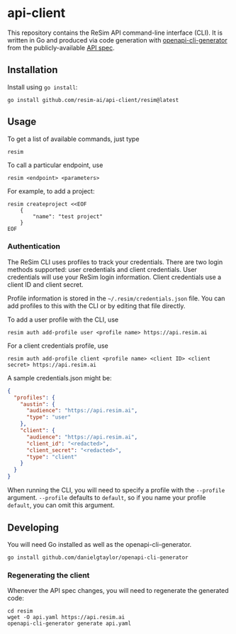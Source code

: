 # api-client
This repository contains the ReSim API command-line interface (CLI).  It is written in Go and produced via code generation with [openapi-cli-generator](https://github.com/danielgtaylor/openapi-cli-generator) from the publicly-available [API spec](https://api.resim.ai).

## Installation

Install using `go install`:

    go install github.com/resim-ai/api-client/resim@latest

## Usage

To get a list of available commands, just type

    resim

To call a particular endpoint, use

    resim <endpoint> <parameters>

For example, to add a project:

    resim createproject <<EOF
        {
            "name": "test project"
        }
    EOF

### Authentication

The ReSim CLI uses profiles to track your credentials.  There are two login methods supported: user credentials and client credentials.
User credentials will use your ReSim login information.  Client credentials use a client ID and client secret.

Profile information is stored in the `~/.resim/credentials.json` file.  You can add profiles to this with the CLI or by editing that file directly.

To add a user profile with the CLI, use

    resim auth add-profile user <profile name> https://api.resim.ai

For a client credentials profile, use

    resim auth add-profile client <profile name> <client ID> <client secret> https://api.resim.ai

A sample credentials.json might be:

```json
{
  "profiles": {
    "austin": {
      "audience": "https://api.resim.ai",
      "type": "user"
    },
    "client": {
      "audience": "https://api.resim.ai",
      "client_id": "<redacted>",
      "client_secret": "<redacted>",
      "type": "client"
    }
  }
}
```

When running the CLI, you will need to specify a profile with the `--profile` argument.  `--profile` defaults to `default`, so if you name your profile `default`,
you can omit this argument.

## Developing

You will need Go installed as well as the openapi-cli-generator.

    go install github.com/danielgtaylor/openapi-cli-generator

### Regenerating the client

Whenever the API spec changes, you will need to regenerate the generated code:

    cd resim
    wget -O api.yaml https://api.resim.ai
    openapi-cli-generator generate api.yaml

